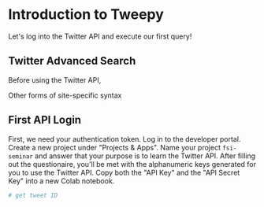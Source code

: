 # Introduction to Tweepy

Let's log into the Twitter API and execute our first query! 

## Twitter Advanced Search

Before using the Twitter API, 

Other forms of site-specific syntax

## First API Login

First, we need your authentication token. Log in to the developer portal.
Create a new project under "Projects & Apps". Name your project
`fsi-seminar` and answer that your purpose is to learn the Twitter API. 
After filling out the questionaire, you'll be met with the alphanumeric keys
generated for you to use the Twitter API. Copy both the "API Key" and the
"API Secret Key" into a new Colab notebook.


```python
# get tweet ID

```


